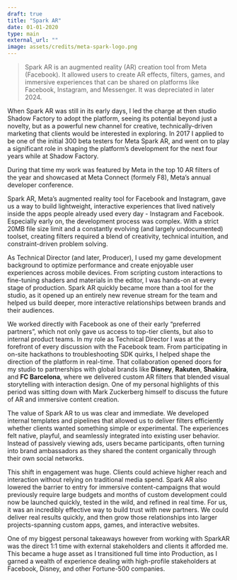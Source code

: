 ```yaml
---
draft: true
title: "Spark AR"
date: 01-01-2020
type: main
external_url: ""
image: assets/credits/meta-spark-logo.png
---
```


> Spark AR is an augmented reality (AR) creation tool from Meta (Facebook). It allowed users to create AR effects, filters, games, and immersive experiences that can be shared on platforms like Facebook, Instagram, and Messenger. It was depreciated in later 2024.

When Spark AR was still in its early days, I led the charge at then studio Shadow Factory to adopt the platform, seeing its potential beyond just a novelty, but as a powerful new channel for creative, technically-driven marketing that clients would be interested in exploring. In 2017 I applied to be one of the initial 300 beta testers for Meta Spark AR, and went on to play a significant role in shaping the platform’s development for the next four years while at Shadow Factory.

During that time my work was featured by Meta in the top 10 AR filters of the year and showcased at Meta Connect (formely F8), Meta’s annual developer conference.

Spark AR, Meta’s augmented reality tool for Facebook and Instagram, gave us a way to build lightweight, interactive experiences that lived natively inside the apps people already used every day - Instagram and Facebook. Especially early on, the development process was complex. With a strict 20MB file size limit and a constantly evolving (and largely undocumented) toolset, creating filters required a blend of creativity, technical intuition, and constraint-driven problem solving.

As Technical Director (and later, Producer), I used my game development background to optimize performance and create enjoyable user experiences across mobile devices. From scripting custom interactions to fine-tuning shaders and materials in the editor, I was hands-on at every stage of production. Spark AR quickly became more than a tool for the studio, as it opened up an entirely new revenue stream for the team and helped us build deeper, more interactive relationships between brands and their audiences.

We worked directly with Facebook as one of their early “preferred partners”, which not only gave us access to top-tier clients, but also to internal product teams. In my role as Technical Director I was at the forefront of every discussion with the Facebook team. From participating in on-site hackathons to troubleshooting SDK quirks, I helped shape the direction of the platform in real-time. That collaboration opened doors for my studio to partnerships with global brands like **Disney**, **Rakuten**, **Shakira**, and **FC Barcelona**, where we delivered custom AR filters that blended visual storytelling with interaction design. One of my personal highlights of this period was sitting down with Mark Zuckerberg himself to discuss the future of AR and immersive content creation.

The value of Spark AR to us was clear and immediate. We developed internal templates and pipelines that allowed us to deliver filters efficiently whether clients wanted something simple or experimental. The experiences felt native, playful, and seamlessly integrated into existing user behavior. Instead of passively viewing ads, users became participants, often turning into brand ambassadors as they shared the content organically through their own social networks.

This shift in engagement was huge. Clients could achieve higher reach and interaction without relying on traditional media spend. Spark AR also lowered the barrier to entry for immersive content-campaigns that would previously require large budgets and months of custom development could now be launched quickly, tested in the wild, and refined in real time. For us, it was an incredibly effective way to build trust with new partners. We could deliver real results quickly, and then grow those relationships into larger projects-spanning custom apps, games, and interactive websites.

One of my biggest personal takeaways however from working with SparkAR was the direct 1:1 time with external stakeholders and clients it afforded me. This became a huge asset as I transitioned full time into Production, as I garned a wealth of experience dealing with high-profile stakeholders at Facebook, Disney, and other Fortune-500 companies.